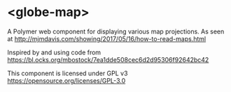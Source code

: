 # \<globe-map\>

A Polymer web component for displaying various map projections. As seen at http://mjmdavis.com/showing/2017/05/16/how-to-read-maps.html

Inspired by and using code from https://bl.ocks.org/mbostock/7ea1dde508cec6d2d95306f92642bc42

This component is licensed under GPL v3 https://opensource.org/licenses/GPL-3.0

